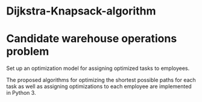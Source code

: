 # Dijkstra-Knapsack-algorithm
# Candidate warehouse operations problem

Set up an optimization model for assigning optimized tasks to employees.

The proposed algorithms for optimizing the shortest possible paths for each task as well as assigning optimizations to each employee are implemented in Python 3.
